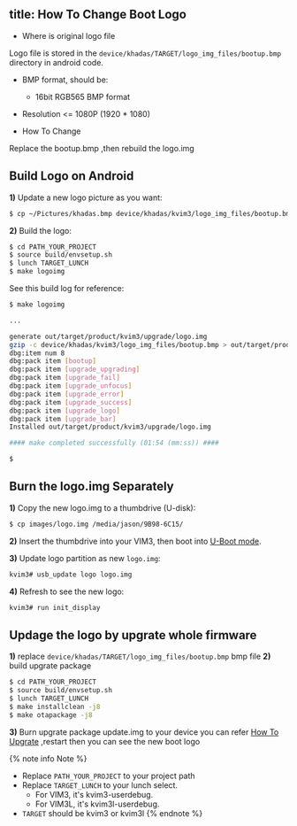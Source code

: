 title: How To Change Boot Logo
---

* Where is original logo file

Logo file is stored in the `device/khadas/TARGET/logo_img_files/bootup.bmp` directory in android code.



* BMP format, should be:
  * 16bit RGB565 BMP format
* Resolution <= 1080P (1920 * 1080)


* How To Change

Replace the bootup.bmp ,then rebuild the logo.img

## Build Logo on Android
**1)** Update a new logo picture as you want:
```sh
$ cp ~/Pictures/khadas.bmp device/khadas/kvim3/logo_img_files/bootup.bmp
```

**2)** Build the logo:
```sh
$ cd PATH_YOUR_PROJECT
$ source build/envsetup.sh
$ lunch TARGET_LUNCH
$ make logoimg

```

See this build log for reference:
```sh
$ make logoimg

...

generate out/target/product/kvim3/upgrade/logo.img
gzip -c device/khadas/kvim3/logo_img_files/bootup.bmp > out/target/product/kvim3/upgrade/logo/bootup.bmp
dbg:item num 8
dbg:pack item [bootup]
dbg:pack item [upgrade_upgrading]
dbg:pack item [upgrade_fail]
dbg:pack item [upgrade_unfocus]
dbg:pack item [upgrade_error]
dbg:pack item [upgrade_success]
dbg:pack item [upgrade_logo]
dbg:pack item [upgrade_bar]
Installed out/target/product/kvim3/upgrade/logo.img

#### make completed successfully (01:54 (mm:ss)) ####

$
```

## Burn the logo.img Separately

**1)** Copy the new logo.img to a thumbdrive (U-disk):
```sh
$ cp images/logo.img /media/jason/9B98-6C15/
```

**2)** Insert the thumbdrive into your VIM3, then boot into [U-Boot mode](SetupSerialTool.html).

**3)** Update logo partition as new `logo.img`:
```sh
kvim3# usb_update logo logo.img
```

**4)** Refresh to see the new logo:
```sh
kvim3# run init_display
```
## Updage the logo by upgrate whole firmware
**1)** replace `device/khadas/TARGET/logo_img_files/bootup.bmp` bmp file 
**2)** build upgrate package 
```sh
$ cd PATH_YOUR_PROJECT
$ source build/envsetup.sh
$ lunch TARGET_LUNCH
$ make installclean -j8
$ make otapackage -j8
```
**3)** Burn upgrate package update.img to your device you can refer [How To Upgrate](UpgradeViaUSBCable.html) ,restart then you can see the new boot logo 
 
{% note info Note %}
* Replace `PATH_YOUR_PROJECT` to your project path
* Replace `TARGET_LUNCH` to your lunch select.
  * For VIM3, it's kvim3-userdebug.
  * For VIM3L, it's kvim3l-userdebug.
* `TARGET` should be kvim3 or kvim3l
{% endnote %}
